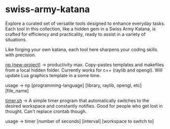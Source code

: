 # swiss-army-katana
Explore a curated set of versatile tools designed to enhance everyday tasks. Each tool in this collection, like a hidden gem in a Swiss Army Katana, is crafted for efficiency and practicality, ready to assist in a variety of situations.

Like forging your own katana, each tool here sharpens your coding skills with precision.

[np (new-project)](https://github.com/bhu1-103/swiss-army-katana/tree/main/tools/template-handler) -> productivity max. Copy-pastes templates and makefiles from a local hidden folder. Currently works for c++ (raylib and opengl). Will update Lua graphics template in a some time.

usage -> np [programming-language] [library, raylib, opengl, etc] [file_name]

[timer.sh](https://github.com/bhu1-103/swiss-army-katana/tree/main/tools/timer.sh) -> A simple timer program that automatically switches to the desired workspace and constantly notifies. Good for people who get lost in thought. Can't replace crontab though.

usage -> timer [number of seconds] [interval] [workspace to switch to]
